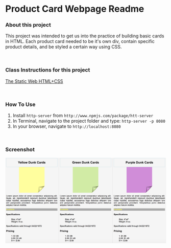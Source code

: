 # Product Card Webpage Readme

### About this project
<p>This project was intended to get us into the practice of building basic cards in
HTML.  Each product card needed to be it's own div, contain specific product details, and be styled a certain way using CSS. </p>

<br>

### Class Instructions for this project
<a href=https://github.com/nss-nightclass-projects/exercise-vault/blob/master/HTML_CSS_product_cards.md>The Static Web HTML+CSS</a>

<br>

### How To Use
1. Install `http-server` from `http://www.npmjs.com/package/htt-server`
2. In Terminal, navigate to the project folder and type: `http-server -p 8080`
3. In your browser, navigate to `http://localhost:8080`

<br>

### Screenshot

<img src="Screenshot.png">
